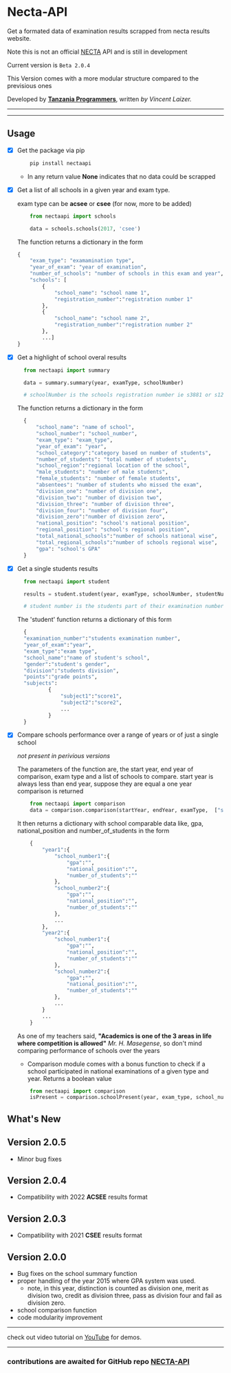 # Necta-API

Get a formated data of examination results scrapped from necta results website.

Note this is not an official [NECTA](https://necta.go.tz/) API and is still in development

Current version is `Beta 2.0.4`

This Version comes with a more modular structure compared to the previsious ones 

Developed by [**Tanzania Programmers**](https://www.youtube.com/channel/UCuMUw-djxHqOHrvnnFGYtZA), written *by Vincent Laizer.*

---

---

## Usage

- [x] Get the package via pip

    ```bash
        pip install nectaapi 
    ```

    - In any return value **None** indicates that no data could be scrapped

- [x] Get a list of all schools in a given year and exam type.

    exam type can be **acsee** or **csee** (for now, more to be added)

    ```python
        from nectaapi import schools

        data = schools.schools(2017, 'csee') 
    ```

    The function returns a dictionary in the form

    ```python
    {
        "exam_type": "examamination type",
        "year_of_exam": "year of examination",
        "number_of_schools": "number of schools in this exam and year",
        "schools": [
            {
                "school_name": "school name 1",
                "registration_number":"registration number 1"
            },
            {
                "school_name": "school name 2",
                "registration_number":"registration number 2"
            },
            ...]
    }
    ```

- [x] Get a highlight of school overal results

  ```python
    from nectaapi import summary

    data = summary.summary(year, examType, schoolNumber)

    # schoolNumber is the schools registration number ie s3881 or s1268
  ```

  The function returns a dictionary in the form
  
  ```python
    {
        "school_name": "name of school",
        "school_number": "school_number",
        "exam_type": "exam_type",
        "year_of_exam": "year",
        "school_category":"category based on number of students",
        "number_of_students": "total number of students",
        "school_region":"regional location of the school",
        "male_students": "number of male students",
        "female_students": "number of female students",
        "absentees": "number of students who missed the exam",
        "division_one": "number of division one",
        "division_two": "number of division two",
        "division_three": "number of division three",
        "division_four": "number of division four",
        "division_zero":"number of division zero",
        "national_position": "school's national position",
        "regional_position": "school's regional position",
        "total_national_schools":"number of schools national wise",
        "total_regional_schools":"number of schools regional wise",
        "gpa": "school's GPA"
    }
  ```

- [x] Get a single students results

  ```python
    from nectaapi import student

    results = student.student(year, examType, schoolNumber, studentNumber)

    # student number is the students part of their examination number eg 0040 or 0553
  ```

  The 'student' function returns a dictionary of this form
  
  ```python  
    {
    "examination_number":"students examination number",
    "year_of_exam":"year",
    "exam_type":"exam type",
    "school_name":"name of student's school",
    "gender":"student's gender",
    "division":"students division",
    "points":"grade points",
    "subjects":
            {
                "subject1":"score1",
                "subject2":"score2",
                ...
            }
    }
  ```

- [x] Compare schools performance over a range of years or of just a single school

    _not present in perivious versions_

    The parameters of the function are, the start year, end year of comparison, exam type and a list of schools to compare. start year is always less than end year, suppose they are equal a one year comparison is returned

    ```python
        from nectaapi import comparison
        data = comparison.comparison(startYear, endYear, examType,  ["school_number1", "school_number2", ...])
    ```

    It then returns a dictionary with school comparable data like, gpa, national_position and number_of_students in the form

    ```python
        {
            "year1":{
                "school_number1":{
                    "gpa":"",
                    "national_position":"",
                    "number_of_students":""
                },
                "school_number2":{
                    "gpa":"",
                    "national_position":"",
                    "number_of_students":""
                },
                ...
            },
            "year2":{
                "school_number1":{
                    "gpa":"",
                    "national_position":"",
                    "number_of_students":""
                },
                "school_number2":{
                    "gpa":"",
                    "national_position":"",
                    "number_of_students":""
                },
                ...
            }
            ...
        }
    ```

    As one of my teachers said, **"Academics is one of the 3 areas in life where competition is allowed"** *Mr. H. Masegense*, so don't mind comparing performance of schools over the years

    + Comparison module comes with a bonus function to check if a school participated in national examinations of a given type and year. Returns a boolean value

    ```python
        from nectaapi import comparison
        isPresent = comparison.schoolPresent(year, exam_type, school_number)
    ```

## What's New

## Version 2.0.5

- Minor bug fixes

## Version 2.0.4

- Compatibility with 2022 **ACSEE** results format

## Version 2.0.3

- Compatibility with 2021 **CSEE** results format

## Version 2.0.0

- Bug fixes on the school summary function
- proper handling of the year 2015 where GPA system was used.
    - note, in this year, distinction is counted as division one, merit as division two, credit as division three, pass as division four and fail as division zero.
- school comparison function
- code modularity improvement

---

  check out video tutorial on [YouTube](https://www.youtube.com/channel/UCuMUw-djxHqOHrvnnFGYtZA) for demos.

---

### contributions are awaited for **GitHub repo [NECTA-API](https://github.com/vincent-laizer/NECTA-API)**
